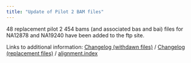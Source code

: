 ```yaml
---
title: "Update of Pilot 2 BAM files"
---
```

                    
48 replacement pilot 2 454 bams (and associated bas and bai) files for NA12878 and NA19240 have been added to the ftp site.

Links to additional information: [Changelog (withdawn files)](ftp://ftp.1000genomes.ebi.ac.uk/vol1/ftp/changelog_details/changelog_details_20091029_withdrawn_bams) / [Changelog (replacement files)](ftp://ftp.1000genomes.ebi.ac.uk/vol1/ftp/changelog_details/changelog_details_20091029_replacement_bams) / [alignment.index](ftp://ftp.1000genomes.ebi.ac.uk/vol1/ftp/pilot_data/alignment.index)
